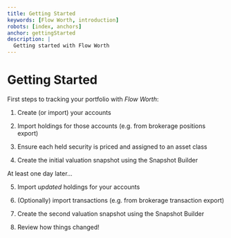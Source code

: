 ```yaml
---
title: Getting Started
keywords: [Flow Worth, introduction]
robots: [index, anchors]
anchor: gettingStarted
description: |
  Getting started with Flow Worth
---
```


#  Getting Started

First steps to tracking your portfolio with _Flow Worth_:

1. Create (or import) your accounts

2. Import holdings for those accounts (e.g. from brokerage positions export)

3. Ensure each held security is priced and assigned to an asset class

4. Create the initial valuation snapshot using the Snapshot Builder

At least one day later...

5. Import _updated_ holdings for your accounts

6. (Optionally) import transactions (e.g. from brokerage transaction export)

7. Create the second valuation snapshot using the Snapshot Builder

8. Review how things changed!
